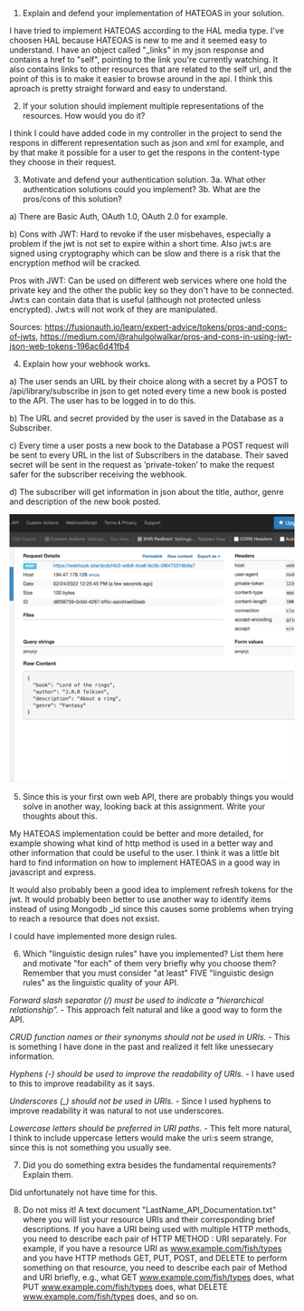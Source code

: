 1. Explain and defend your implementation of HATEOAS in your solution.

I have tried to implement HATEOAS according to the HAL media type. I've choosen HAL because HATEOAS is new to me and it seemed easy to understand. I have an object called "_links" in my json response and contains a href to "self", pointing to the link you're currently watching. It also contains links to other resources that are related to the self url, and the point of this is to make it easier to browse around in the api. I think this aproach is pretty straight forward and easy to understand.  

2. If your solution should implement multiple representations of the resources. How would you do it?

I think I could have added code in my controller in the project to send the respons in different representation such as json and xml for example, and by that make it possible for a user to  get the respons in the content-type they choose in their request. 

3. Motivate and defend your authentication solution.
3a. What other authentication solutions could you implement?
3b. What are the pros/cons of this solution?

a) There are Basic Auth, OAuth 1.0, OAuth 2.0 for example.

b) Cons with JWT: Hard to revoke if the user misbehaves, especially a problem if the jwt is not set to expire within a short time. Also jwt:s are signed using cryptography which can be slow and there is a risk that the encryption method will be cracked. 

Pros with JWT: Can be used on different web services where one hold the private key and the other the public key so they don't have to be connected. Jwt:s can contain data that is useful (although not protected unless encrypted). Jwt:s will not work of they are manipulated.

Sources: https://fusionauth.io/learn/expert-advice/tokens/pros-and-cons-of-jwts, https://medium.com/@rahulgolwalkar/pros-and-cons-in-using-jwt-json-web-tokens-196ac6d41fb4 

4. Explain how your webhook works.

a) The user sends an URL by their choice along with a secret by a POST to /api/library/subscribe in json to get noted every time a new book is posted to the API. The user has to be logged in to do this.

b) The URL and secret provided by the user is saved in the Database as a Subscriber.

c) Every time a user posts a new book to the Database a POST request will be sent to every URL in the list of Subscribers in the database. Their saved secret will be sent in the request as ’private-token’ to make the request safer for the subscriber receiving the webhook. 

d) The subscriber will get information in json about the title, author, genre and description of the new book posted.

![webhook](webhook.png)


5. Since this is your first own web API, there are probably things you would solve in another way, looking back at this assignment. Write your thoughts about this.

My HATEOAS implementation could be better and more detailed, for example showing what kind of http method is used in a better way and other information that could be useful to the user. I think it was a little bit hard to find information on how to implement HATEOAS in a good way in javascript and express.

It would also probably been a good idea to implement refresh tokens for the jwt. It would probably been better to use another way to identify items instead of using Mongodb _id since this causes some problems when trying to reach a resource that does not exsist. 

I could have implemented more design rules. 

6. Which "linguistic design rules" have you implemented? List them here and motivate "for each" of them very briefly why you choose them? Remember that you must consider "at least" FIVE "linguistic design rules" as the linguistic quality of your API.

*Forward slash separator (/) must be used to indicate a "hierarchical relationship”.* - This approach felt natural and like a good way to form the API.

*CRUD function names or their synonyms should not be used in URIs.* - This is something I have done in the past and realized it felt like unessecary information. 

*Hyphens (-) should be used to improve the readability of URIs.* - I have used to this to improve readability as it says.

*Underscores (_) should not be used in URIs.* - Since I used hyphens to improve readability it was natural to not use underscores. 

*Lowercase letters should be preferred in URI paths.* - This felt more natural, I think to include uppercase letters would make the uri:s seem strange, since this is not something you usually see. 

7. Did you do something extra besides the fundamental requirements? Explain them.

Did unfortunately not have time for this.

8. Do not miss it! A text document "LastName_API_Documentation.txt" where you will list your resource URIs and their corresponding brief descriptions. If you have a URI being used with multiple HTTP methods, you need to describe each pair of HTTP METHOD : URI separately. For example, if you have a resource URI as www.example.com/fish/types and you have HTTP methods GET, PUT, POST, and DELETE to perform something on that resource, you need to describe each pair of Method and URI briefly, e.g., what GET www.example.com/fish/types does, what PUT www.example.com/fish/types does, what DELETE www.example.com/fish/types does, and so on.